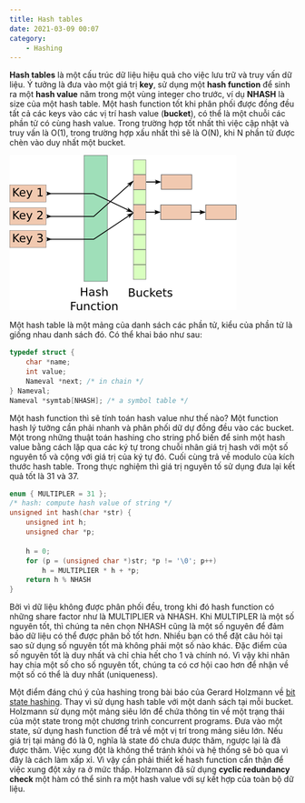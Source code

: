 ```yaml
---
title: Hash tables
date: 2021-03-09 00:07
category:
    - Hashing
---
```

**Hash tables** là một cấu trúc dữ liệu hiệu quả cho việc lưu trữ và truy vấn dữ liệu.
Ý tưởng là đưa vào một giá trị **key**, sử dụng một **hash function** để sinh ra một **hash value**
năm trong một vùng integer cho trước, ví dụ **NHASH** là size của một hash table. Một hash function
tốt khi phân phối được đồng đều tất cả các keys vào các vị trí hash value (**bucket**), có thể
là một chuỗi các phần tử có cùng hash value. Trong trường hợp tốt nhất thì việc cập nhật và truy vấn
là O(1), trong trường hợp xấu nhất thì sẽ là O(N), khi N phần tử được chèn vào duy nhất một bucket.

![Hash tables](/assets/images/hash-table.png)

Một hash table là một mảng của danh sách các phần tử, kiểu của phần tử là giống nhau danh sách đó.
Có thể khai báo như sau:

```c++
typedef struct {
    char *name;
    int value;
    Nameval *next; /* in chain */
} Nameval;
Nameval *symtab[NHASH]; /* a symbol table */
```

Một hash function thì sẽ tính toán hash value như thế nào? Một function hash lý tưởng cần phải
nhanh và phân phối dữ dự đồng đều vào các bucket. Một trong những thuật toán hashing cho string
phổ biến để sinh một hash value bằng cách lặp qua các ký tự trong chuỗi nhân giá trị hash với
một số nguyên tố và cộng với giá trị của ký tự đó. Cuối cùng trả về modulo của kích thước hash table.
Trong thực nghiệm thì giá trị nguyên tố sử dụng đưa lại kết quả tốt là 31 và 37.

```c++
enum { MULTIPLER = 31 };
/* hash: compute hash value of string */
unsigned int hash(char *str) {
    unsigned int h;
    unsigned char *p;

    h = 0;
    for (p = (unsigned char *)str; *p != '\0'; p++)
        h = MULTIPLIER * h + *p;
    return h % NHASH
}
```

Bởi vì dữ liệu không được phân phối đều, trong khi đó hash function có những share factor như là
MULTIPLIER và NHASH. Khi MULTIPLER là một số nguyên tốt, thì chúng ta nên chọn NHASH cũng là một
số nguyên để đảm bảo dữ liệu có thể được phân bố tốt hơn. Nhiều bạn có thể đặt câu hỏi tại sao sử
dụng số nguyên tốt mà không phải một số nào khác. Đặc điểm của số nguyên tốt là duy nhất và chỉ chia
hết cho 1 và chính nó. Vì vậy khi nhân hay chia một số cho số nguyên tốt, chúng ta có cơ hội cao
hơn để nhận về một số có thể là duy nhất (uniqueness).

Một điểm đáng chú ý của hashing trong bài báo của Gerard Holzmann về [bit state hashing](https://en.wikipedia.org/wiki/Bitstate_hashing).
Thay vì sử dụng hash table với một danh sách tại mỗi bucket. Holzmann sử dụng một mảng siêu lớn
để chứa thông tin về một trạng thái của một state trong một chương trình concurrent programs.
Đưa vào một state, sử dụng hash function để trả về một vị trí trong mảng siêu lớn. Nếu giá trị
tại mảng đó là 0, nghĩa là state đó chưa được thăm, ngược lại là đã được thăm. Việc xung đột
là không thể tránh khỏi và hệ thống sẽ bỏ qua vì đây là cách làm xấp xỉ. Vì vậy cần phải thiết
kế hash function cẩn thận để việc xung đột xảy ra ở mức thấp. Holzmann đã sử dụng **cyclic redundancy check**
một hàm có thể sinh ra một hash value với sự kết hợp của toàn bộ dữ liệu.
